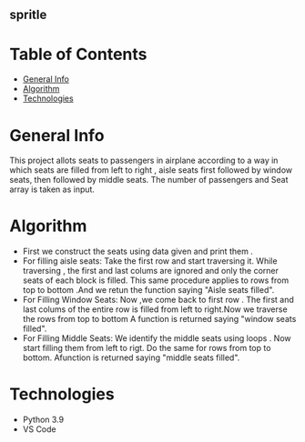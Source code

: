 ## spritle

# Table of Contents

* [General Info](#general-info)
* [Algorithm](#algorithm)
* [Technologies](#technologies)

# General Info
This project allots seats to passengers in airplane according to a way in which seats are filled from left to right , aisle seats first followed by window seats, then followed by middle seats.
The number of passengers and Seat array is taken as input.

# Algorithm

* First we construct the seats using data given and print them .
* For filling aisle seats:
     Take the first row and start traversing it.
     While traversing , the first and last colums are ignored and only the corner seats of each block is filled.
     This same procedure applies to rows from top to bottom .And we retun the function saying "Aisle seats filled".
* For Filling Window Seats:
     Now ,we come back to first row .
     The first and last colums of the entire row is filled from left to right.Now we traverse the rows from top to bottom 
     A function is returned saying "window seats filled".
* For Filling Middle Seats:
     We identify the middle seats using loops .
     Now start filling them from left to rigt.
     Do the same for rows from top to bottom. Afunction is returned saying "middle seats filled".
     
# Technologies

* Python 3.9
* VS Code

